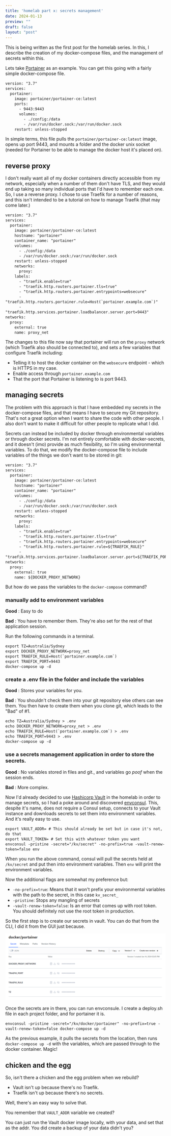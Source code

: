 ```yaml
---
title: 'homelab part x: secrets management'
date: 2024-01-13
preview: ""
draft: false
layout: "post"
---
```

This is being written as the first post for the homelab series. In this, I describe the creation of my docker-compose files, and the management of secrets within this.

Lets take [Portainer](https://www.portainer.io/) as an example. You can get this going with a fairly simple docker-compose file.

```
version: "3.7"
services:
  portainer:
    image: portainer/portainer-ce:latest
    ports:
      - 9443:9443
      volumes:
        - ./config:/data
        - /var/run/docker.sock:/var/run/docker.sock
    restart: unless-stopped
```
In simple terms, this file pulls the ```portainer/portainer-ce:latest``` image, opens up port 9443, and mounts a folder and the docker unix socket (needed for Portainer to be able to manage the docker host it's placed on). 

## reverse proxy
I don't really want all of my docker containers directly accessible from my network, especially when a number of them don't have TLS, and they would end up taking so many individual ports that I'd have to remember each one. So, I use a reverse proxy. I chose to use Traefik for a number of reasons, and this isn't intended to be a tutorial on how to manage Traefik (that may come later.)

```
version: "3.7"
services:
  portainer:
    image: portainer/portainer-ce:latest
    hostname: "portainer"
    container_name: "portainer"
    volumes:
      - ./config:/data
      - /var/run/docker.sock:/var/run/docker.sock
    restart: unless-stopped
    networks:
      proxy:
    labels:
      - "traefik.enable=true"
      - "traefik.http.routers.portainer.tls=true"
      - "traefik.http.routers.portainer.entrypoints=websecure"
      - "traefik.http.routers.portainer.rule=Host(`portainer.example.com`)"
      - "traefik.http.services.portainer.loadbalancer.server.port=9443"
networks:
  proxy:
    external: true
    name: proxy_net
```

The changes to this file now say that portainer will run on the ```proxy``` network (which Traefik also should be connected to), and sets a few variables that configure Traefik including:
- Telling it to host the docker container on the ```websecure``` endpoint - which is HTTPS in my case.
- Enable access through ```portainer.example.com```
- That the port that Portainer is listening to is port 9443.
  
## managing secrets

The problem with this approach is that I have embedded my secrets in the docker-compose files, and that means I have to secure my Git repository. That's not a great option when I want to share the code with other people. I also don't want to make it difficult for other people to replicate what I did.

Secrets can instead be included by docker through environmental variables or through docker secrets. I'm not entirely comfortable with docker-secrets, and it doesn't (imo) provide as much flexibility, so I'm using environmental variables. To do that, we modify the docker-compose file to include variables of the things we don't want to be stored in git:
```
version: "3.7"
services:
  portainer:
    image: portainer/portainer-ce:latest
    hostname: "portainer"
    container_name: "portainer"
    volumes:
      - ./config:/data
      - /var/run/docker.sock:/var/run/docker.sock
    restart: unless-stopped
    networks:
      proxy:
    labels:
      - "traefik.enable=true"
      - "traefik.http.routers.portainer.tls=true"
      - "traefik.http.routers.portainer.entrypoints=websecure"
      - "traefik.http.routers.portainer.rule=${TRAEFIK_RULE}"
      - "traefik.http.services.portainer.loadbalancer.server.port=${TRAEFIK_PORT}"
networks:
  proxy:
    external: true
    name: ${DOCKER_PROXY_NETWORK}
```
But how do we pass the variables to the ```docker-compose``` command?

### manually add to environment variables
**Good** : Easy to do

**Bad** : You have to remember them. They're also set for the rest of that application session.

Run the following commands in a terminal.
```
export TZ=Australia/Sydney
export DOCKER_PROXY_NETWORK=proxy_net
export TRAEFIK_RULE=Host(`portainer.example.com`)
export TRAEFIK_PORT=9443
docker-compose up -d

```
### create a .env file in the folder and include the variables


**Good** : Stores your variables for you.

**Bad** : You shouldn't check them into your git repository else others can see them. You then have to create them when you clone git, which leads to the "Bad" of #1.

```
echo TZ=Australia/Sydney > .env
echo DOCKER_PROXY_NETWORK=proxy_net > .env
echo TRAEFIK_RULE=Host(`portainer.example.com`) > .env
echo TRAEFIK_PORT=9443 > .env
docker-compose up -d
```

### use a secrets management application in order to store the secrets.

**Good** : No variables stored in files and git., and variables go *poof* when the session ends.

**Bad** : More complex.

Now I'd already decided to use [Hashicorp Vault](https://www.vaultproject.io/) in the homelab in order to manage secrets, so I had a poke around and discovered [envconsul](https://github.com/hashicorp/envconsul). This, despite it's name, does not require a Consul setup, connects to your Vault instance and downloads secrets to set them into environment variables. And it's really easy to use.

```
export VAULT_ADDR= # This should already be set but in case it's not, do that
export VAULT_TOKEN= # Set this with whatever token you want
envconsul -pristine -secret="/kv/secret" -no-prefix=true -vault-renew-token=false env
```

When you run the above command, consul will pull the secrets held at ```/kv/secret``` and put then into environment variables. Then ```env``` will print the environment variables.

Now the additional flags are somewhat my preference but:
- ```-no-prefix=true```: Means that it won't prefix your environmental variables with the path to the secret, in this case ```kv_secret_```
- ```-pristine```: Stops any mangling of secrets
- ```-vault-renew-token=false```: Is an error that comes up with root token. You should definitely not use the root token in production.

So the first step is to create our secrets in vault. You can do that from the CLI, I did it from the GUI just because.

![](vault-secrets.png)

Once the secrets are in there, you can run envconsule. I create a deploy.sh file in each project folder, and for portainer it is.

```
envconsul -pristine -secret="/kv/docker/portainer" -no-prefix=true -vault-renew-token=false docker-compose up -d
```

As the previous example, it pulls the secrets from the location, then runs ```docker-compose up -d``` with the variables, which are passed through to the docker container. Magic!


## chicken and the egg
So, isn't there a chicken and the egg problem when we rebuild?
- Vault isn't up because there's no Traefik.
- Traefik isn't up because there's no secrets.

Well, there's an easy way to solve that.

You remember that `VAULT_ADDR` variable we created?

You can just run the Vault docker image locally, with your data, and set that as the addr. You did create a backup of your data didn't you?
